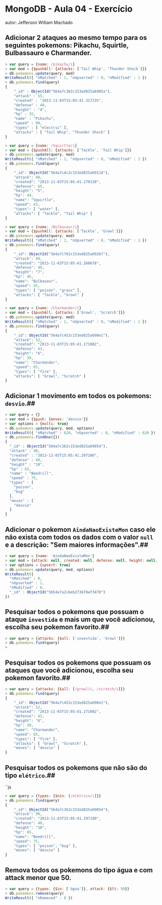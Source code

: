 # MongoDB - Aula 04 - Exercício
autor: Jefferson William Machado

## **Adicionar** 2 ataques ao mesmo tempo para os seguintes pokemons: Pikachu, Squirtle, Bulbassauro e Charmander.
```js
> var query = {name: /pikachu/i}
> var mod = {$pushAll: {attacks: ['Tail Whip', 'Thunder Shock']}}
> db.pokemons.update(query, mod)
WriteResult({ "nMatched" : 1, "nUpserted" : 0, "nModified" : 1 })
> db.pokemons.find(query)
{
    "_id" : ObjectId("564a7c362c153ed825a6905a"),
    "attack" : 55,
    "created" : "2013-11-03T15:05:41.317235",
    "defense" : 40,
    "height" : "4",
    "hp" : 35,
    "name" : "Pikachu",
    "speed" : 90,
    "types" : [ "electric" ],
    "attacks" : [ "Tail Whip", "Thunder Shock" ]
}

> var query = {name: /Squirtle/i}
> var mod = {$pushAll: {attacks: ['Tackle', 'Tail Whip']}}
> db.pokemons.update(query, mod)
WriteResult({ "nMatched" : 1, "nUpserted" : 0, "nModified" : 1 })
> db.pokemons.find(query)
{
    "_id": ObjectId("564a7c4c2c153ed825a6911d"),
    "attack": 48,
    "created": "2013-11-03T15:05:41.278310",
    "defense": 65,
    "height": "5",
    "hp": 44,
    "name": "Squirtle",
    "speed": 43,
    "types": [ "water" ],
    "attacks": [ "Tackle", "Tail Whip" ]
}

> var query = {name: /Bulbasaur/i}
> var mod = {$pushAll: {attacks: ['Tackle', 'Growl']}}
> db.pokemons.update(query, mod)
WriteResult({ "nMatched" : 1, "nUpserted" : 0, "nModified" : 1 })
> db.pokemons.find(query)
{
    "_id": ObjectId("564a7c702c153ed825a692b7"),
    "attack": 49,
    "created": "2013-11-03T15:05:41.260678",
    "defense": 49,
    "height": "7",
    "hp": 45,
    "name": "Bulbasaur",
    "speed": 45,
    "types": [ "poison", "grass" ],
    "attacks": [ "Tackle", "Growl" ]
}

> var query = {name: /Charmander/i}
> var mod = {$pushAll: {attacks: ['Growl', 'Scratch']}}
> db.pokemons.update(query, mod)
WriteResult({ "nMatched" : 1, "nUpserted" : 0, "nModified" : 1 })
> db.pokemons.find(query)
{
    "_id": ObjectId("564a7c452c153ed825a690e1"),
    "attack": 52,
    "created": "2013-11-03T15:05:41.271082",
    "defense": 43,
    "height": "6",
    "hp": 39,
    "name": "Charmander",
    "speed": 65,
    "types": [ "fire" ],
    "attacks": [ "Growl", "Scratch" ]
}
```

## **Adicionar** 1 movimento em todos os pokemons: `desvio`.##
```js
> var query = {}
> var mod = {$push: {moves: 'desvio'}}
> var options = {multi: true}
> db.pokemons.update(query, mod, options)
WriteResult({ "nMatched" : 620, "nUpserted" : 0, "nModified" : 620 })
> db.pokemons.findOne({})
{
  "_id" : ObjectId("564a7c362c153ed825a69054"),
  "attack" : 90,
  "created" : "2013-11-03T15:05:41.297180",
  "defense" : 40,
  "height" : "10",
  "hp" : 65,
  "name" : "Beedrill",
  "speed" : 75,
  "types" : [
    "poison",
    "bug"
  ],
  "moves" : [
    "desvio"
  ]
}
```

## **Adicionar** o pokemon `AindaNaoExisteMon` caso ele não exista com todos os dados com o valor `null` e a descrição: "Sem maiores informações".##
```js
> var query = {name: 'AindaNaoExisteMon'}
> var mod = {attack: null, created: null, defense: null, height: null, hp: null, name: 'AindaNaoExisteMon', speed: null, types: null, moves: null, description: 'Sem maiores informações'}
> var options = {upsert: true}
> db.pokemons.update(query, mod, options)
WriteResult({
  "nMatched" : 0,
  "nUpserted" : 1,
  "nModified" : 0,
  "_id" : ObjectId("5654e7a2c6eb273670af3470")
})
```

## Pesquisar todos o pokemons que possuam o ataque `investida` e mais um que você adicionou, escolha seu pokemon favorito.##
```js
> var query = {attacks: {$all: ['investida', 'Growl']}}
> db.pokemons.find(query)
> 
```

## Pesquisar **todos** os pokemons que possuam os ataques que você adicionou, escolha seu pokemon favorito.##
```js
> var query = {attacks: {$all: [/growl/i, /scratch/i]}}
> db.pokemons.find(query)
{
    "_id": ObjectId("564a7c452c153ed825a690e1"),
    "attack": 52,
    "created": "2013-11-03T15:05:41.271082",
    "defense": 43,
    "height": "6",
    "hp": 39,
    "name": "Charmander",
    "speed": 65,
    "types": [ "fire" ],
    "attacks": [ "Growl", "Scratch" ],
    "moves": [ "desvio" ]
}
```

## Pesquisar **todos** os pokemons que não são do tipo `elétrico`.##
``js
```js
> var query = {types: {$nin: [/elétrico/i]}}
> db.pokemons.find(query)
{
    "_id": ObjectId("564a7c362c153ed825a69054"),
    "attack": 90,
    "created": "2013-11-03T15:05:41.297180",
    "defense": 40,
    "height": "10",
    "hp": 65,
    "name": "Beedrill",
    "speed": 75,
    "types": [ "poison", "bug" ],
    "moves": [ "desvio" ]
}
```

## Remova **todos** os pokemons do tipo água e com attack menor que 50.
```js
> var query = {types: {$in: ['água']}, attack: {$lt: 50}}
> db.pokemons.remove(query)
WriteResult({ "nRemoved" : 0 })
```
